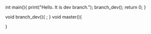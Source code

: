 int main(){
	print("Hello. It is dev branch.");
	branch_dev();
	return 0;
}


void branch_dev(){
	;
}
void master(){

}
